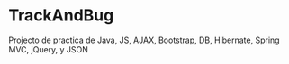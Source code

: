 # TrackAndBug
Projecto de practica de Java, JS, AJAX, Bootstrap, DB, Hibernate, Spring MVC, jQuery, y JSON
